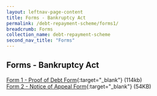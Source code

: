 ```yaml
---
layout: leftnav-page-content
title: Forms - Bankruptcy Act
permalink: /debt-repayment-scheme/forms1/
breadcrumb: Forms
collection_name: debt-repayment-scheme
second_nav_title: "Forms"
---
```

Forms - Bankruptcy Act
---
[Form 1 - Proof of Debt Form](/files/Form1-ProofofDebtFrom.pdf/){:target="_blank"} (114kb)<br>
[Form 2 - Notice of Appeal Form](files/Form2-NoticeofAppealForm.pdf/){:target="_blank"} (54KB)<br>

